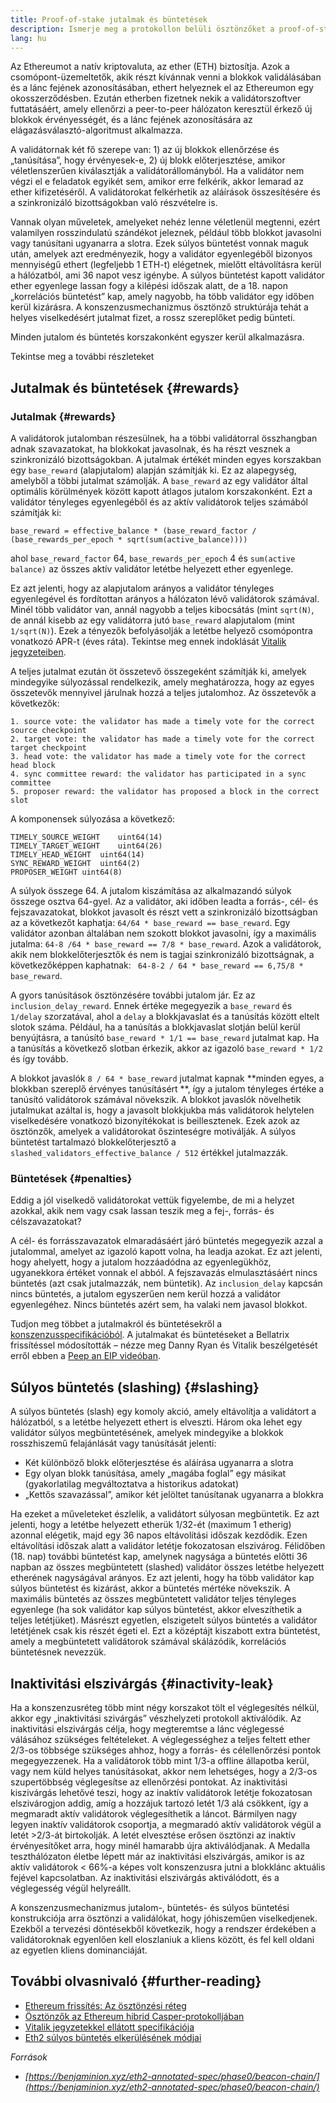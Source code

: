 ```yaml
---
title: Proof-of-stake jutalmak és büntetések
description: Ismerje meg a protokollon belüli ösztönzőket a proof-of-stake Ethereumban.
lang: hu
---
```


Az Ethereumot a natív kriptovaluta, az ether (ETH) biztosítja. Azok a csomópont-üzemeltetők, akik részt kívánnak venni a blokkok validálásában és a lánc fejének azonosításában, ethert helyeznek el az Ethereumon egy okosszerződésben. Ezután etherben fizetnek nekik a validátorszoftver futtatásáért, amely ellenőrzi a peer-to-peer hálózaton keresztül érkező új blokkok érvényességét, és a lánc fejének azonosítására az elágazásválasztó-algoritmust alkalmazza.

A validátornak két fő szerepe van: 1) az új blokkok ellenőrzése és „tanúsítása”, hogy érvényesek-e, 2) új blokk előterjesztése, amikor véletlenszerűen kiválasztják a validátorállományból. Ha a validátor nem végzi el e feladatok egyikét sem, amikor erre felkérik, akkor lemarad az ether kifizetéséről. A validátorokat felkérhetik az aláírások összesítésére és a szinkronizáló bizottságokban való részvételre is.

Vannak olyan műveletek, amelyeket nehéz lenne véletlenül megtenni, ezért valamilyen rosszindulatú szándékot jeleznek, például több blokkot javasolni vagy tanúsítani ugyanarra a slotra. Ezek súlyos büntetést vonnak maguk után, amelyek azt eredményezik, hogy a validátor egyenlegéből bizonyos mennyiségű ethert (legfeljebb 1 ETH-t) elégetnek, mielőtt eltávolításra kerül a hálózatból, ami 36 napot vesz igénybe. A súlyos büntetést kapott validátor ether egyenlege lassan fogy a kilépési időszak alatt, de a 18. napon „korrelációs büntetést” kap, amely nagyobb, ha több validátor egy időben kerül kizárásra. A konszenzusmechanizmus ösztönző struktúrája tehát a helyes viselkedésért jutalmat fizet, a rossz szereplőket pedig bünteti.

Minden jutalom és büntetés korszakonként egyszer kerül alkalmazásra.

Tekintse meg a további részleteket

## Jutalmak és büntetések \{#rewards}

### Jutalmak \{#rewards}

A validátorok jutalomban részesülnek, ha a többi validátorral összhangban adnak szavazatokat, ha blokkokat javasolnak, és ha részt vesznek a szinkronizáló bizottságokban. A jutalmak értékét minden egyes korszakban egy `base_reward` (alapjutalom) alapján számítják ki. Ez az alapegység, amelyből a többi jutalmat számolják. A `base_reward` az egy validátor által optimális körülmények között kapott átlagos jutalom korszakonként. Ezt a validátor tényleges egyenlegéből és az aktív validátorok teljes számából számítják ki:

```
base_reward = effective_balance * (base_reward_factor / (base_rewards_per_epoch * sqrt(sum(active_balance))))
```

ahol `base_reward_factor` 64, `base_rewards_per_epoch` 4 és `sum(active balance)` az összes aktív validátor letétbe helyezett ether egyenlege.

Ez azt jelenti, hogy az alapjutalom arányos a validátor tényleges egyenlegével és fordítottan arányos a hálózaton lévő validátorok számával. Minél több validátor van, annál nagyobb a teljes kibocsátás (mint `sqrt(N)`, de annál kisebb az egy validátorra jutó `base_reward` alapjutalom (mint `1/sqrt(N)`). Ezek a tényezők befolyásolják a letétbe helyező csomópontra vonatkozó APR-t (éves ráta). Tekintse meg ennek indoklását [Vitalik jegyzeteiben](https://notes.ethereum.org/@vbuterin/rkhCgQteN?type=view#Base-rewards).

A teljes jutalmat ezután öt összetevő összegeként számítják ki, amelyek mindegyike súlyozással rendelkezik, amely meghatározza, hogy az egyes összetevők mennyivel járulnak hozzá a teljes jutalomhoz. Az összetevők a következők:

```
1. source vote: the validator has made a timely vote for the correct source checkpoint
2. target vote: the validator has made a timely vote for the correct target checkpoint
3. head vote: the validator has made a timely vote for the correct head block
4. sync committee reward: the validator has participated in a sync committee
5. proposer reward: the validator has proposed a block in the correct slot
```

A komponensek súlyozása a következő:

```
TIMELY_SOURCE_WEIGHT    uint64(14)
TIMELY_TARGET_WEIGHT    uint64(26)
TIMELY_HEAD_WEIGHT  uint64(14)
SYNC_REWARD_WEIGHT  uint64(2)
PROPOSER_WEIGHT uint64(8)
```

A súlyok összege 64. A jutalom kiszámítása az alkalmazandó súlyok összege osztva 64-gyel. Az a validátor, aki időben leadta a forrás-, cél- és fejszavazatokat, blokkot javasolt és részt vett a szinkronizáló bizottságban az a következőt kaphatja: `64/64 * base_reward == base_reward`. Egy validátor azonban általában nem szokott blokkot javasolni, így a maximális jutalma: `64-8 /64 * base_reward == 7/8 * base_reward`. Azok a validátorok, akik nem blokkelőterjesztők és nem is tagjai szinkronizáló bizottságnak, a következőképpen kaphatnak: ` 64-8-2 / 64 * base_reward == 6,75/8 * base_reward`.

A gyors tanúsítások ösztönzésére további jutalom jár. Ez az `inclusion_delay_reward`. Ennek értéke megegyezik a `base_reward` és `1/delay` szorzatával, ahol a `delay` a blokkjavaslat és a tanúsítás között eltelt slotok száma. Például, ha a tanúsítás a blokkjavaslat slotján belül kerül benyújtásra, a tanúsító `base_reward * 1/1 == base_reward` jutalmat kap. Ha a tanúsítás a következő slotban érkezik, akkor az igazoló `base_reward * 1/2` és így tovább.

A blokkot javaslók `8 / 64 * base_reward` jutalmat kapnak **minden egyes, a blokkban szereplő érvényes tanúsításért **, így a jutalom tényleges értéke a tanúsító validátorok számával növekszik. A blokkot javaslók növelhetik jutalmukat azáltal is, hogy a javasolt blokkjukba más validátorok helytelen viselkedésére vonatkozó bizonyítékokat is beillesztenek. Ezek azok az ösztönzők, amelyek a validátorokat őszinteségre motiválják. A súlyos büntetést tartalmazó blokkelőterjesztő a `slashed_validators_effective_balance / 512` értékkel jutalmazzák.

### Büntetések \{#penalties}

Eddig a jól viselkedő validátorokat vettük figyelembe, de mi a helyzet azokkal, akik nem vagy csak lassan teszik meg a fej-, forrás- és célszavazatokat?

A cél- és forrásszavazatok elmaradásáért járó büntetés megegyezik azzal a jutalommal, amelyet az igazoló kapott volna, ha leadja azokat. Ez azt jelenti, hogy ahelyett, hogy a jutalom hozzáadódna az egyenlegükhöz, ugyanekkora értéket vonnak el abból. A fejszavazás elmulasztásáért nincs büntetés (azt csak jutalmazzák, nem büntetik). Az `inclusion_delay` kapcsán nincs büntetés, a jutalom egyszerűen nem kerül hozzá a validátor egyenlegéhez. Nincs büntetés azért sem, ha valaki nem javasol blokkot.

Tudjon meg többet a jutalmakról és büntetésekről a [konszenzusspecifikációból](https://github.com/ethereum/consensus-specs/blob/dev/specs/altair/beacon-chain.md). A jutalmakat és büntetéseket a Bellatrix frissítéssel módosították – nézze meg Danny Ryan és Vitalik beszélgetését erről ebben a [Peep an EIP videóban](https://www.youtube.com/watch?v=iaAEGs1DMgQ).

## Súlyos büntetés (slashing) \{#slashing}

A súlyos büntetés (slash) egy komoly akció, amely eltávolítja a validátort a hálózatból, s a letétbe helyezett ethert is elveszti. Három oka lehet egy validátor súlyos megbüntetésének, amelyek mindegyike a blokkok rosszhiszemű felajánlását vagy tanúsítását jelenti:

- Két különböző blokk előterjesztése és aláírása ugyanarra a slotra
- Egy olyan blokk tanúsítása, amely „magába foglal” egy másikat (gyakorlatilag megváltoztatva a historikus adatokat)
- „Kettős szavazással”, amikor két jelöltet tanúsítanak ugyanarra a blokkra

Ha ezeket a műveleteket észlelik, a validátort súlyosan megbüntetik. Ez azt jelenti, hogy a letétbe helyezett etherük 1/32-ét (maximum 1 etherig) azonnal elégetik, majd egy 36 napos eltávolítási időszak kezdődik. Ezen eltávolítási időszak alatt a validátor letétje fokozatosan elszivárog. Félidőben (18. nap) további büntetést kap, amelynek nagysága a büntetés előtti 36 napban az összes megbüntetett (slashed) validátor összes letétbe helyezett etherének nagyságával arányos. Ez azt jelenti, hogy ha több validátor kap súlyos büntetést és kizárást, akkor a büntetés mértéke növekszik. A maximális büntetés az összes megbüntetett validátor teljes tényleges egyenlege (ha sok validátor kap súlyos büntetést, akkor elveszíthetik a teljes letétjüket). Másrészt egyetlen, elszigetelt súlyos büntetés a validátor letétjének csak kis részét égeti el. Ezt a középtájt kiszabott extra büntetést, amely a megbüntetett validátorok számával skálázódik, korrelációs büntetésnek nevezzük.

## Inaktivitási elszivárgás \{#inactivity-leak}

Ha a konszenzusréteg több mint négy korszakot tölt el véglegesítés nélkül, akkor egy „inaktivitási szivárgás” vészhelyzeti protokoll aktiválódik. Az inaktivitási elszivárgás célja, hogy megteremtse a lánc véglegessé válásához szükséges feltételeket. A véglegességhez a teljes feltett ether 2/3-os többsége szükséges ahhoz, hogy a forrás- és célellenőrzési pontok megegyezzenek. Ha a validátorok több mint 1/3-a offline állapotba kerül, vagy nem küld helyes tanúsításokat, akkor nem lehetséges, hogy a 2/3-os szupertöbbség véglegesítse az ellenőrzési pontokat. Az inaktivitási kiszivárgás lehetővé teszi, hogy az inaktív validátorok letétje fokozatosan elszivárogjon addig, amíg a hozzájuk tartozó letét 1/3 alá csökkent, így a megmaradt aktív validátorok véglegesíthetik a láncot. Bármilyen nagy legyen inaktív validátorok csoportja, a megmaradó aktív validátorok végül a letét >2/3-át birtokolják. A letét elvesztése erősen ösztönzi az inaktív érvényesítőket arra, hogy minél hamarabb újra aktiválódjanak. A Medalla teszthálózaton életbe lépett már az inaktivitási elszivárgás, amikor is az aktív validátorok < 66%-a képes volt konszenzusra jutni a blokklánc aktuális fejével kapcsolatban. Az inaktivitási elszivárgás aktiválódott, és a véglegesség végül helyreállt.

A konszenzusmechanizmus jutalom-, büntetés- és súlyos büntetési konstrukciója arra ösztönzi a validálókat, hogy jóhiszeműen viselkedjenek. Ezekből a tervezési döntésekből következik, hogy a rendszer érdekében a validátoroknak egyenlően kell eloszlaniuk a kliens között, és fel kell oldani az egyetlen kliens dominanciáját.

## További olvasnivaló \{#further-reading}

- [Ethereum frissítés: Az ösztönzési réteg](https://eth2book.info/altair/part2/incentives)
- [Ösztönzők az Ethereum hibrid Casper-protokolljában](https://arxiv.org/pdf/1903.04205.pdf)
- [Vitalik jegyzetekkel ellátott specifikációja](https://github.com/ethereum/annotated-spec/blob/master/phase0/beacon-chain.md#rewards-and-penalties-1)
- [Eth2 súlyos büntetés elkerülésének módjai](https://medium.com/prysmatic-labs/eth2-slashing-prevention-tips-f6faa5025f50)

_Források_

- _[https://benjaminion.xyz/eth2-annotated-spec/phase0/beacon-chain/](https://benjaminion.xyz/eth2-annotated-spec/phase0/beacon-chain/)_
